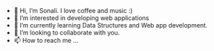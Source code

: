 - 👋 Hi, I’m Sonali. I love coffee and music :)
- 👀 I’m interested in developing web applications
- 🌱 I’m currently learning Data Structures and Web app development.
- 💞️ I’m looking to collaborate with you.
- 📫 How to reach me ...

<!---
sonali8065/sonali8065 is a ✨ special ✨ repository because its `README.md` (this file) appears on your GitHub profile.
You can click the Preview link to take a look at your changes.
--->
